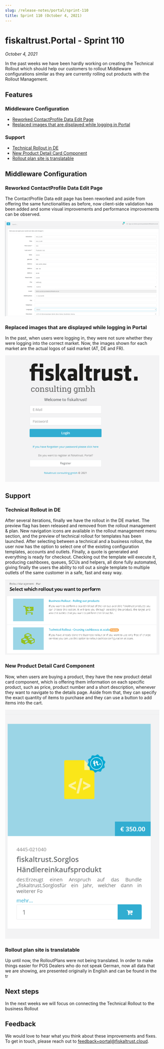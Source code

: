 ```yaml
---
slug: /release-notes/portal/sprint-110
title: Sprint 110 (October 4, 2021)
---
```


# fiskaltrust.Portal - Sprint 110
_October 4, 2021_

In the past weeks we have been hardly working on creating the Technical Rollout which should help our customers to rollout Middleware configurations similar as they are currently rolling out products with the Rollout Management.

## Features

### Middleware Configuration

- [Reworked ContactProfile Data Edit Page](#reworked-contactProfile-data-edit-page)
- [Replaced images that are displayed while logging in Portal](#replaced-images-that-are-displayed-while-logging-in-portal)

### Support

- [Technical Rollout in DE](#technical-rollout-in-de)
- [New Product Detail Card Component](#new-product-detail-card-component)
- [Rollout plan site is translatable](#rollout-plan-site-is-translatable)

## Middleware Configuration

### Reworked ContactProfile Data Edit Page

The ContactProfile Data edit page has been reworked and aside from offering the same functionalities as before, now client-side validation has been added and some visual improvements and performance improvements can be observed.

![contactprofileeditpage](images/sprint-110/contactprofileeditpage.png)

### Replaced images that are displayed while logging in Portal

In the past, when users were logging in, they were not sure whether they were logging into the correct market. Now, the images shown for each market are the actual logos of said market (AT, DE and FR).

![logo1](images/sprint-110/logo1.png)

## Support

### Technical Rollout in DE

After several iterations, finally we have the rollout in the DE market. The preview flag has been released and removed from the rollout management & plan. New navigation icons are available in the rollout management menu section, and the preview of technical rollout for templates has been launched. After selecting between a technical and a business rollout, the user now has the option to select one of the existing configuration templates, accounts and outlets. FInally, a quote is generated and everything is ready for checkout. Checking out the template will execute it, producing cashboxes, queues, SCUs and helpers, all done fully automated, giving finally the users the ability to roll out a single template to multiple outlets of the same customer in a safe, fast and easy way.

![technicalrolloutde](images/sprint-110/technicalrolloutde.png)

### New Product Detail Card Component

Now, when users are buying a product, they have the new product detail card component, which is offering them information on each specific product, such as price, product number and a short description, whenever they want to navigate to the details page.
Aside from that, they can specify the exact quantity of items to purchase and they can use a button to add items into the cart.

![product-detail-card](images/sprint-110/product-detail-card.png)

### Rollout plan site is translatable

Up until now, the RolloutPlans were not being translated. In order to make things easier for POS Dealers who do not speak German, now all data that we are showing, are presented originally in English and can be found in the tr

## Next steps
In the next weeks we will focus on connecting the Technical Rollout to the business Rollout

## Feedback
We would love to hear what you think about these improvements and fixes. To get in touch, please reach out to [feedback+portal@fiskaltrust.cloud](mailto:feedback+portal@fiskaltrust.cloud).
